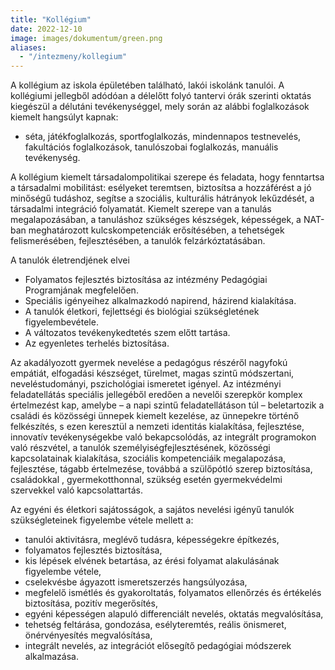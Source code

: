 ```yaml
---
title: "Kollégium"
date: 2022-12-10
image: images/dokumentum/green.png
aliases:
  - "/intezmeny/kollegium"
---
```


A kollégium az iskola épületében található, lakói iskolánk tanulói. A kollégiumi jellegből adódóan a délelőtt folyó tantervi órák szerinti oktatás kiegészül a délutáni tevékenységgel, mely során az alábbi foglalkozások kiemelt hangsúlyt kapnak: 

- séta, játékfoglalkozás, sportfoglalkozás, mindennapos testnevelés, fakultációs foglalkozások, tanulószobai foglalkozás, manuális tevékenység.

A kollégium kiemelt társadalompolitikai szerepe és feladata, hogy fenntartsa a társadalmi mobilitást: esélyeket teremtsen, biztosítsa a hozzáférést a jó minőségű tudáshoz, segítse a szociális, kulturális hátrányok lekűzdését, a társadalmi integráció folyamatát. Kiemelt szerepe van a tanulás megalapozásában, a tanuláshoz szükséges készségek, képességek, a NAT-ban meghatározott kulcskompetenciák erősítésében, a tehetségek felismerésében, fejlesztésében, a tanulók felzárkóztatásában.

A tanulók életrendjének elvei

- Folyamatos fejlesztés biztosítása az intézmény Pedagógiai Programjának megfelelően.
- Speciális igényeihez alkalmazkodó napirend, házirend kialakítása.
- A tanulók életkori, fejlettségi és biológiai szükségletének figyelembevétele.
- A változatos tevékenykedtetés szem előtt tartása.
- Az egyenletes terhelés biztosítása.

Az akadályozott gyermek nevelése a pedagógus részéről nagyfokú empátiát, elfogadási készséget, türelmet, magas szintű módszertani, neveléstudományi, pszichológiai ismeretet igényel.
Az intézményi feladatellátás speciális jellegéből eredően a nevelői szerepkör komplex értelmezést kap, amelybe – a napi szintű feladatellátáson túl – beletartozik a családi és közösségi ünnepek kiemelt kezelése, az ünnepekre történő felkészítés, s ezen keresztül a nemzeti identitás kialakítása, fejlesztése, innovatív tevékenységekbe való bekapcsolódás, az integrált programokon való részvétel, a tanulók személyiségfejlesztésének, közösségi kapcsolatainak kialakítása, szociális kompetenciáik megalapozása, fejlesztése, tágabb értelmezése, továbbá a szülőpótló szerep biztosítása, családokkal , gyermekotthonnal, szükség esetén gyermekvédelmi szervekkel való kapcsolattartás.

Az egyéni és életkori sajátosságok, a sajátos nevelési igényű tanulók szükségleteinek figyelembe vétele mellett a:

- tanulói aktivitásra, meglévő tudásra, képességekre építkezés,
- folyamatos fejlesztés biztosítása,
- kis lépések elvének betartása, az érési folyamat alakulásának figyelembe vétele,
- cselekvésbe ágyazott ismeretszerzés hangsúlyozása,
- megfelelő ismétlés és gyakoroltatás, folyamatos ellenőrzés és értékelés biztosítása, pozitív megerősítés, 
- egyéni képességen alapuló differenciált nevelés, oktatás megvalósítása,
- tehetség feltárása, gondozása, esélyteremtés, reális önismeret, önérvényesítés megvalósítása,
- integrált nevelés, az integrációt elősegítő pedagógiai módszerek alkalmazása.
